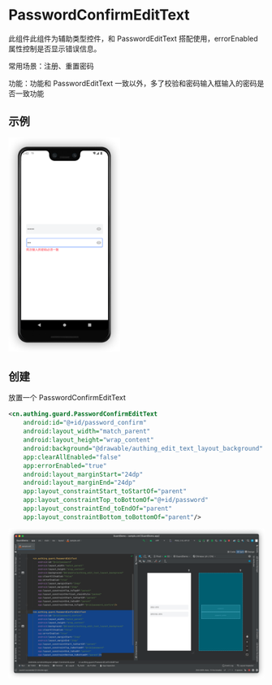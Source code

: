 # PasswordConfirmEditText

<LastUpdated/>

此组件此组件为辅助类型控件，和 PasswordEditText 搭配使用，errorEnabled 属性控制是否显示错误信息。

常用场景：注册、重置密码

功能：功能和 PasswordEditText 一致以外，多了校验和密码输入框输入的密码是否一致功能

## 示例

<img src="./../images/password_confirm_edit_text.png" alt="drawing" width="220"/>

## 创建

放置一个 PasswordConfirmEditText

```xml
<cn.authing.guard.PasswordConfirmEditText
    android:id="@+id/password_confirm"
    android:layout_width="match_parent"
    android:layout_height="wrap_content"
    android:background="@drawable/authing_edit_text_layout_background"
    app:clearAllEnabled="false"
    app:errorEnabled="true"
    android:layout_marginStart="24dp"
    android:layout_marginEnd="24dp"
    app:layout_constraintStart_toStartOf="parent"
    app:layout_constraintTop_toBottomOf="@+id/password"
    app:layout_constraintEnd_toEndOf="parent"
    app:layout_constraintBottom_toBottomOf="parent"/>
```

![](./../images/password_confirm_edit_text2.png)
